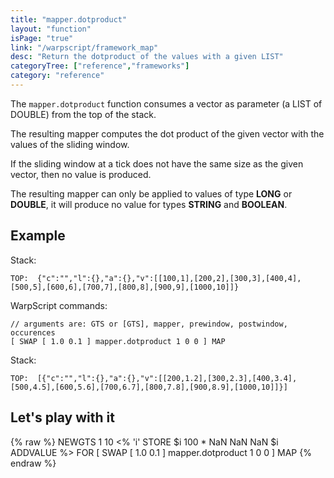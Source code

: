 ```yaml
---
title: "mapper.dotproduct"
layout: "function"
isPage: "true"
link: "/warpscript/framework_map"
desc: "Return the dotproduct of the values with a given LIST"
categoryTree: ["reference","frameworks"]
category: "reference"
---
```

 

The `mapper.dotproduct` function consumes a vector as parameter (a LIST of DOUBLE) from the top of the stack.

The resulting mapper computes the dot product of the given vector with the values of the sliding window.

If the sliding window at a tick does not have the same size as the given vector, then no value is produced.

The resulting mapper can only be applied to values of type **LONG** or **DOUBLE**, it will produce no value for types **STRING** and **BOOLEAN**.

## Example ##

Stack:

    TOP:  {"c":"","l":{},"a":{},"v":[[100,1],[200,2],[300,3],[400,4],[500,5],[600,6],[700,7],[800,8],[900,9],[1000,10]]}

WarpScript commands:

    // arguments are: GTS or [GTS], mapper, prewindow, postwindow, occurences
    [ SWAP [ 1.0 0.1 ] mapper.dotproduct 1 0 0 ] MAP

Stack: 

    TOP:  [{"c":"","l":{},"a":{},"v":[[200,1.2],[300,2.3],[400,3.4],[500,4.5],[600,5.6],[700,6.7],[800,7.8],[900,8.9],[1000,10]]}]

## Let's play with it ##

{% raw %}
<warp10-warpscript-widget>NEWGTS 1 10 <% 'i' STORE $i 100 * NaN NaN NaN $i ADDVALUE %> FOR
[ SWAP [ 1.0 0.1 ] mapper.dotproduct 1 0 0 ] MAP
</warp10-warpscript-widget>
{% endraw %}    

